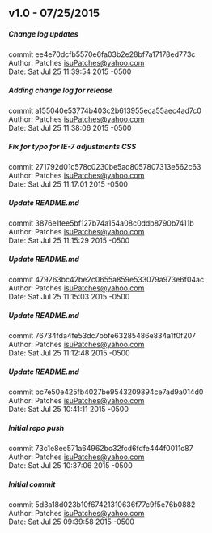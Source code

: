 ## v1.0 - 07/25/2015

##### Change log updates
commit ee4e70dcfb5570e6fa03b2e28bf7a17178ed773c <br/>
Author: Patches <isuPatches@yahoo.com><br/>
Date:   Sat Jul 25 11:39:54 2015 -0500<br/>

##### Adding change log for release
commit a155040e53774b403c2b613955eca55aec4ad7c0 <br/>
Author: Patches <isuPatches@yahoo.com><br/>
Date:   Sat Jul 25 11:38:06 2015 -0500<br/>

##### Fix for typo for IE-7 adjustments CSS
commit 271792d01c578c0230be5ad8057807313e562c63 <br/>
Author: Patches <isuPatches@yahoo.com><br/>
Date:   Sat Jul 25 11:17:01 2015 -0500<br/>

##### Update README.md
commit 3876e1fee5bf127b74a154a08c0ddb8790b7411b <br/>
Author: Patches <isuPatches@yahoo.com><br/>
Date:   Sat Jul 25 11:15:29 2015 -0500<br/>

##### Update README.md
commit 479263bc42be2c0655a859e533079a973e6f04ac <br/>
Author: Patches <isuPatches@yahoo.com><br/>
Date:   Sat Jul 25 11:15:03 2015 -0500<br/>

##### Update README.md
commit 76734fda4fe53dc7bbfe63285486e834a1f0f207 <br/>
Author: Patches <isuPatches@yahoo.com><br/>
Date:   Sat Jul 25 11:12:48 2015 -0500<br/>

##### Update README.md
commit bc7e50e425fb4027be9543209894ce7ad9a014d0 <br/>
Author: Patches <isuPatches@yahoo.com><br/>
Date:   Sat Jul 25 10:41:11 2015 -0500<br/>

##### Initial repo push
commit 73c1e8ee571a64962bc32fcd6fdfe444f0011c87 <br/>
Author: Patches <isuPatches@yahoo.com><br/>
Date:   Sat Jul 25 10:37:06 2015 -0500<br/>

##### Initial commit
commit 5d3a18d023b10f67421310636f77c9f5e76b0882 <br/>
Author: Patches <isuPatches@yahoo.com><br/>
Date:   Sat Jul 25 09:39:58 2015 -0500<br/>
